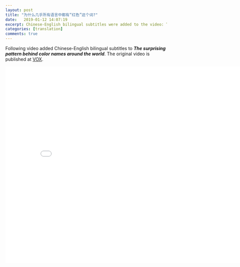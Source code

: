 ```yaml
---
layout: post
title: "为什么几乎所有语言中都有“红色”这个词?"
date:   2019-01-12 14:07:19
excerpt: Chinese-English bilingual subtitles were added to the video: The surprising pattern behind color names around the world. 
categories: [translation]
comments: true
---
```

Following video added Chinese-English bilingual subtitles to **_The surprising pattern behind color names around the world_**. The original video is published at [VOX](https://www.vox.com/videos/2017/5/16/15646500/color-pattern-language). 

<iframe width="820" height="615" src="//player.bilibili.com/player.html?aid=13434648&cid=22008594&page=1" frameborder="no" allowfullscreen="true"></iframe>
